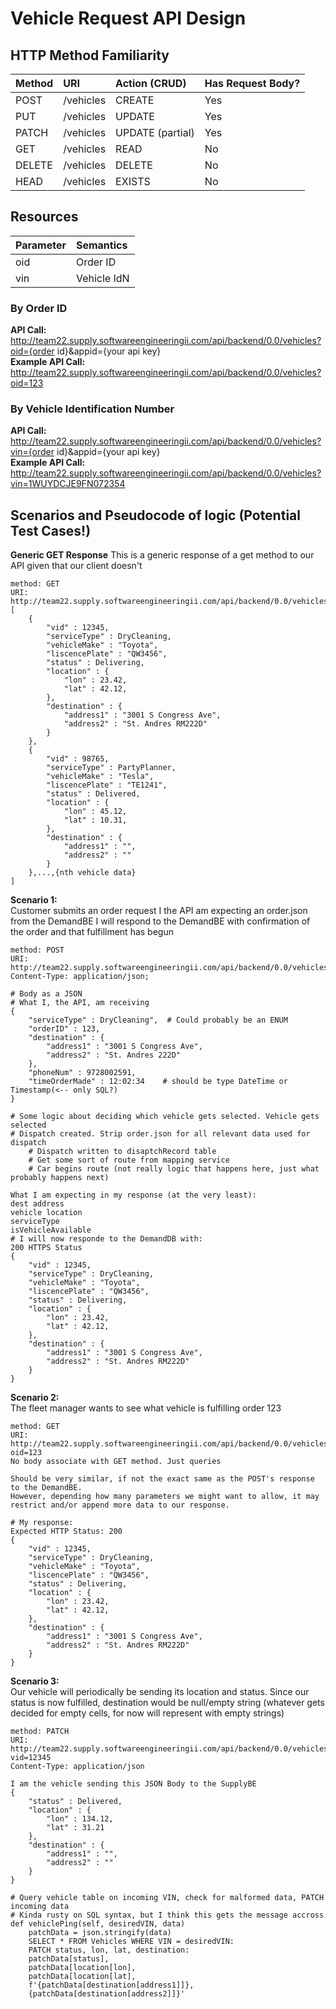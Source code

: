 # Vehicle Request API Design

## HTTP Method Familiarity
| Method    | URI         | Action (CRUD)     | Has Request Body?
|:---       |:---         |:---               |:---
|POST       |/vehicles    |CREATE             |Yes
|PUT        |/vehicles    |UPDATE             |Yes
|PATCH      |/vehicles    |UPDATE (partial)   |Yes
|GET        |/vehicles    |READ               |No
|DELETE     |/vehicles    |DELETE             |No
|HEAD       |/vehicles    |EXISTS             |No

## Resources
| Parameter | Semantics  |
|:---       |:---        |
|oid        |Order ID    |
|vin        |Vehicle IdN |

### By Order ID
**API Call:**\
http://team22.supply.softwareengineeringii.com/api/backend/0.0/vehicles?oid={order id}&appid={your api key}\
**Example API Call:**\
http://team22.supply.softwareengineeringii.com/api/backend/0.0/vehicles?oid=123

### By Vehicle Identification Number
**API Call:**\
http://team22.supply.softwareengineeringii.com/api/backend/0.0/vehicles?vin={order id}&appid={your api key}\
**Example API Call:**\
http://team22.supply.softwareengineeringii.com/api/backend/0.0/vehicles?vin=1WUYDCJE9FN072354

## Scenarios and Pseudocode of logic (Potential Test Cases!)
**Generic GET Response**
This is a generic response of a get method to our API given that our client doesn't 
```
method: GET
URI: http://team22.supply.softwareengineeringii.com/api/backend/0.0/vehicles
[
    {
        "vid" : 12345,
        "serviceType" : DryCleaning,
        "vehicleMake" : "Toyota",
        "liscencePlate" : "QW3456",
        "status" : Delivering,
        "location" : {
            "lon" : 23.42,
            "lat" : 42.12,
        },
        "destination" : {
            "address1" : "3001 S Congress Ave",
            "address2" : "St. Andres RM222D"
        }
    },
    {
        "vid" : 98765,
        "serviceType" : PartyPlanner,
        "vehicleMake" : "Tesla",
        "liscencePlate" : "TE1241",
        "status" : Delivered,
        "location" : {
            "lon" : 45.12,
            "lat" : 10.31,
        },
        "destination" : {
            "address1" : "",
            "address2" : ""
        }
    },...,{nth vehicle data}
]
```

**Scenario 1:**\
Customer submits an order request
I the API am expecting an order.json from the DemandBE
I will respond to the DemandBE with confirmation of the order and that fulfillment has begun
```
method: POST 
URI: http://team22.supply.softwareengineeringii.com/api/backend/0.0/vehicles
Content-Type: application/json;

# Body as a JSON
# What I, the API, am receiving
{
    "serviceType" : DryCleaning",  # Could probably be an ENUM
    "orderID" : 123,
    "destination" : {
        "address1" : "3001 S Congress Ave",
        "address2" : "St. Andres 222D"
    },
    "phoneNum" : 9728002591,
    "timeOrderMade" : 12:02:34    # should be type DateTime or Timestamp(<-- only SQL?)
}

# Some logic about deciding which vehicle gets selected. Vehicle gets selected
# Dispatch created. Strip order.json for all relevant data used for dispatch
    # Dispatch written to disaptchRecord table
    # Get some sort of route from mapping service
    # Car begins route (not really logic that happens here, just what probably happens next)

What I am expecting in my response (at the very least):
dest address
vehicle location
serviceType
isVehicleAvailable 
# I will now responde to the DemandDB with:
200 HTTPS Status
{
    "vid" : 12345,
    "serviceType" : DryCleaning,
    "vehicleMake" : "Toyota",
    "liscencePlate" : "QW3456",
    "status" : Delivering,
    "location" : {
        "lon" : 23.42,
        "lat" : 42.12,
    },
    "destination" : {
        "address1" : "3001 S Congress Ave",
        "address2" : "St. Andres RM222D"
    }
}
```

**Scenario 2:**\
The fleet manager wants to see what vehicle is fulfilling order 123
```
method: GET 
URI: http://team22.supply.softwareengineeringii.com/api/backend/0.0/vehicles?oid=123
No body associate with GET method. Just queries

Should be very similar, if not the exact same as the POST's response to the DemandBE.
However, depending how many parameters we might want to allow, it may restrict and/or append more data to our response.

# My response:
Expected HTTP Status: 200
{
    "vid" : 12345,
    "serviceType" : DryCleaning,
    "vehicleMake" : "Toyota",
    "liscencePlate" : "QW3456",
    "status" : Delivering,
    "location" : {
        "lon" : 23.42,
        "lat" : 42.12,
    },
    "destination" : {
        "address1" : "3001 S Congress Ave",
        "address2" : "St. Andres RM222D"
    }
}
```

**Scenario 3:**\
Our vehicle will periodically be sending its location and status. 
Since our status is now fulfilled, destination would be null/empty string (whatever gets decided for empty
  cells, for now will represent with empty strings)
```
method: PATCH 
URI: http://team22.supply.softwareengineeringii.com/api/backend/0.0/vehicles?vid=12345
Content-Type: application/json

I am the vehicle sending this JSON Body to the SupplyBE
{
    "status" : Delivered,
    "location" : {
        "lon" : 134.12,
        "lat" : 31.21
    },
    "destination" : {
        "address1" : "",
        "address2" : ""
    }
}

# Query vehicle table on incoming VIN, check for malformed data, PATCH incoming data
# Kinda rusty on SQL syntax, but I think this gets the message accross
def vehiclePing(self, desiredVIN, data)
    patchData = json.stringify(data)
    SELECT * FROM Vehicles WHERE VIN = desiredVIN:
    PATCH status, lon, lat, destination:
    patchData[status], 
    patchData[location[lon], 
    patchData[location[lat], 
    f'{patchData[destination[address1]]}, 
    {patchData[destination[address2]]}'
```